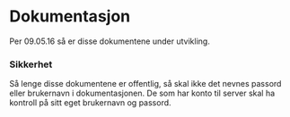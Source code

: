 # Dokumentasjon
Per 09.05.16 så er disse dokumentene under utvikling.

### Sikkerhet
Så lenge disse dokumentene er offentlig, så skal ikke det nevnes passord eller brukernavn i dokumentasjonen. De som har konto til server skal ha kontroll på sitt eget brukernavn og passord. 

